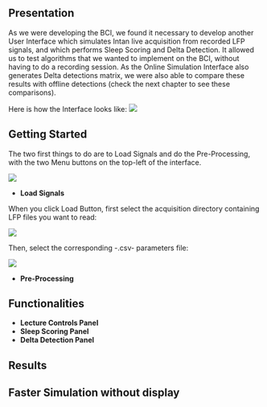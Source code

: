 ## Presentation

As we were developing the BCI, we found it necessary to develop another User Interface which simulates Intan live acquisition from recorded LFP signals, and which performs Sleep Scoring and Delta Detection. It allowed us to test algorithms that we wanted to implement on the BCI, without having to do a recording session. As the Online Simulation Interface also generates Delta detections matrix, we were also able to compare these results with offline detections (check the next chapter to see these comparisons).

Here is how the Interface looks like:
![](https://user-images.githubusercontent.com/41677251/43520501-5d61e746-9593-11e8-97c0-b8249fc95ddf.png)

## Getting Started 

The two first things to do are to Load Signals and do the Pre-Processing, with the two Menu buttons on the top-left of the interface.

![](https://user-images.githubusercontent.com/41677251/43575823-138d32be-9648-11e8-85d9-c199b531ef01.png)

* **Load Signals**

When you click Load Button, first select the acquisition directory containing LFP files you want to read:

![](https://user-images.githubusercontent.com/41677251/43585162-ae632b7e-9664-11e8-8442-23430e984fb2.png)

Then, select the corresponding -.csv- parameters file:

![](https://user-images.githubusercontent.com/41677251/43585227-e5b7fb54-9664-11e8-92e2-3ee5befecd7a.png)
* **Pre-Processing**

## Functionalities

* **Lecture Controls Panel** 
* **Sleep Scoring Panel**
* **Delta Detection Panel**

## Results

## Faster Simulation without display   